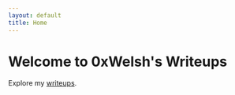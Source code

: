 ```yaml
---
layout: default
title: Home
---
```


# Welcome to 0xWelsh's Writeups
Explore my [writeups](/_writeups/welcome).

